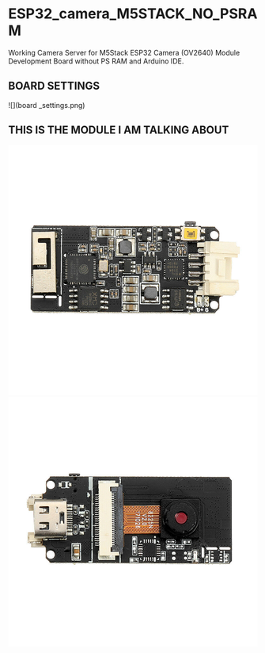 # ESP32_camera_M5STACK_NO_PSRAM

Working Camera Server for M5Stack ESP32 Camera (OV2640) Module Development Board without PS RAM and Arduino IDE.

## BOARD SETTINGS
![](board _settings.png)


## THIS IS THE MODULE I AM TALKING ABOUT
![](ESP32MODULE_OV2640_back.jpg)
![](ESP32MODULE_OV2640_font.jpg)
